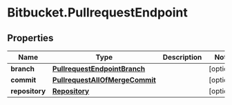 # Bitbucket.PullrequestEndpoint

## Properties

Name | Type | Description | Notes
------------ | ------------- | ------------- | -------------
**branch** | [**PullrequestEndpointBranch**](PullrequestEndpointBranch.md) |  | [optional] 
**commit** | [**PullrequestAllOfMergeCommit**](PullrequestAllOfMergeCommit.md) |  | [optional] 
**repository** | [**Repository**](Repository.md) |  | [optional] 


